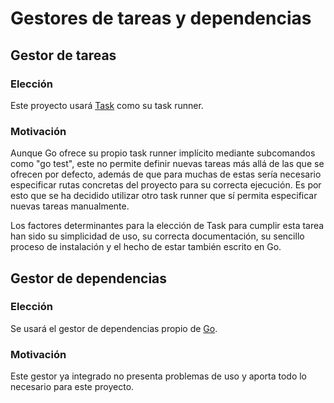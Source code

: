 # Gestores de tareas y dependencias

## Gestor de tareas

### Elección

Este proyecto usará [Task](https://github.com/go-task/task) como su task runner.

### Motivación

Aunque Go ofrece su propio task runner implícito mediante subcomandos como "go test", este no permite definir nuevas tareas más allá de las que se ofrecen por defecto, además de que para muchas de estas sería necesario especificar rutas concretas del proyecto para su correcta ejecución. Es por esto que se ha decidido utilizar otro task runner que sí permita especificar nuevas tareas manualmente.

Los factores determinantes para la elección de Task para cumplir esta tarea han sido su simplicidad de uso, su correcta documentación, su sencillo proceso de instalación y el hecho de estar también escrito en Go.

## Gestor de dependencias

### Elección

Se usará el gestor de dependencias propio de [Go](https://golang.org/doc/modules/managing-dependencies).

### Motivación

Este gestor ya integrado no presenta problemas de uso y aporta todo lo necesario para este proyecto.

